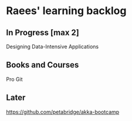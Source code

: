 # Raees' learning backlog

## In Progress [max 2]
Designing Data-Intensive Applications

## Books and Courses
Pro Git

## Later
https://github.com/petabridge/akka-bootcamp
